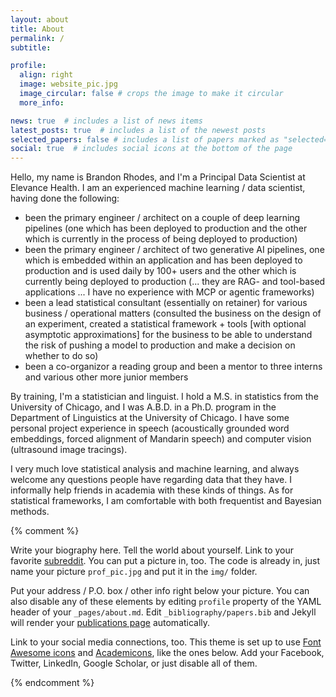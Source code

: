 ```yaml
---
layout: about
title: About
permalink: /
subtitle:

profile:
  align: right
  image: website_pic.jpg
  image_circular: false # crops the image to make it circular
  more_info:

news: true  # includes a list of news items
latest_posts: true  # includes a list of the newest posts
selected_papers: false # includes a list of papers marked as "selected={true}"
social: true  # includes social icons at the bottom of the page
---
```


Hello, my name is Brandon Rhodes, and I'm a Principal Data Scientist at Elevance Health. I am an experienced machine learning / data scientist, having done the following:
- been the primary engineer / architect on a couple of deep learning pipelines (one which has been deployed to production and the other which is currently in the process of being deployed to production)
- been the primary engineer / architect of two generative AI pipelines, one which is embedded within an application and has been deployed to production and is used daily by 100+ users and the other which is currently being deployed to production (... they are RAG- and tool-based applications ... I have no experience with MCP or agentic frameworks)
- been a lead statistical consultant (essentially on retainer) for various business / operational matters (consulted the business on the design of an experiment, created a statistical framework + tools [with optional asymptotic approximations] for the business to be able to understand the risk of pushing a model to production and make a decision on whether to do so)
- been a co-organizor a reading group and been a mentor to three interns and various other more junior members


By training, I'm a statistician and linguist. I hold a M.S. in statistics from the University of Chicago, and I was A.B.D. in a Ph.D. program in the Department of Linguistics at the University of Chicago. I have some personal project experience in speech (acoustically grounded word embeddings, forced alignment of Mandarin speech) and computer vision (ultrasound image tracings).


I very much love statistical analysis and machine learning, and always welcome any questions people have regarding data that they have. I informally help friends in academia with these kinds of things. As for statistical frameworks, I am comfortable with both frequentist and Bayesian methods.

{% comment %}

Write your biography here. Tell the world about yourself. Link to your favorite [subreddit](http://reddit.com). You can put a picture in, too. The code is already in, just name your picture `prof_pic.jpg` and put it in the `img/` folder.

Put your address / P.O. box / other info right below your picture. You can also disable any of these elements by editing `profile` property of the YAML header of your `_pages/about.md`. Edit `_bibliography/papers.bib` and Jekyll will render your [publications page](/al-folio/publications/) automatically.

Link to your social media connections, too. This theme is set up to use [Font Awesome icons](https://fontawesome.com/) and [Academicons](https://jpswalsh.github.io/academicons/), like the ones below. Add your Facebook, Twitter, LinkedIn, Google Scholar, or just disable all of them.

{% endcomment %}